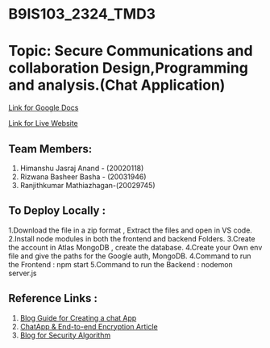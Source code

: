 # B9IS103_2324_TMD3
# Topic: Secure Communications and collaboration Design,Programming and analysis.(Chat Application)

 [Link for Google Docs](https://docs.google.com/document/d/1cGaIiWyDcL1yrtYu_2z-NQ1amFtkb8YRZ_OrkCXNO-Q/edit?usp=sharing)  
 
 [Link for Live Website](https://e2e-chat-app-uzam.onrender.com/)  
 ## Team Members: 

 1. Himanshu Jasraj Anand - (20020118)        
 2. Rizwana Basheer Basha - (20031946)
 3. Ranjithkumar Mathiazhagan-(20029745)

## To Deploy Locally :

1.Download the file in a zip format , Extract the files and open in VS code.
2.Install node modules in both the frontend and backend Folders.
3.Create the account in Atlas MongoDB , create the database.
4.Create your Own env file and give the paths for the Google auth, MongoDB.
4.Command to run the Frontend : npm start
5.Command to run the Backend : nodemon server.js

## Reference Links :

1. [Blog Guide for Creating a chat App]( https://getstream.io/blog/build-chat-messaging-app/)
2. [ChatApp & End-to-end Encryption Article](https://www.qed42.com/insights/developing-a-real-time-secure-chat-application-like-whatsapp-signal-with-end-to-end-encryption#top)
3. [Blog for Security Algorithm](https://dev.to/alexsam986/secure-instant-messaging-platform-the-importance-of-security-algorithm-in-chat-apps-53ip)

